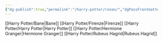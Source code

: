 ```yaml
---
{"dg-publish":true,"permalink":"/harry-potter/ronan/","dgPassFrontmatter":true,"created":"","updated":""}
---
```


[[Harry Potter/Bane\|Bane]]
[[Harry Potter/Firenze\|Firenze]]
[[Harry Potter/Harry Potter\|Harry Potter]]
[[Harry Potter/Hermione Granger\|Hermione Granger]]
[[Harry Potter/Rubeus Hagrid\|Rubeus Hagrid]]
